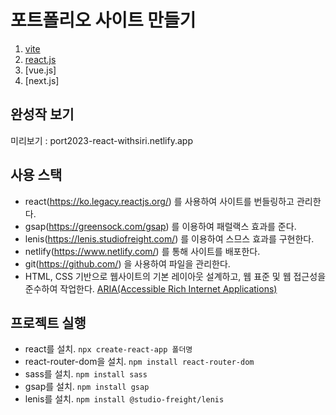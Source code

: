 # 포트폴리오 사이트 만들기

1. [vite](https://github.com/withsiri/port2023-vite)
2. [react.js](https://github.com/withsiri/port2023-react)
3. [vue.js]
4. [next.js]

## 완성작 보기 
미리보기 : port2023-react-withsiri.netlify.app

## 사용 스택
- react(https://ko.legacy.reactjs.org/) 를 사용하여 사이트를 번들링하고 관리한다.
- gsap(https://greensock.com/gsap) 를 이용하여 패럴랙스 효과를 준다.
- lenis(https://lenis.studiofreight.com/) 를 이용하여 스므스 효과를 구현한다.
- netlify(https://www.netlify.com/) 를 통해 사이트를 배포한다.
- git(https://github.com/) 을 사용하여 파일을 관리한다.
- HTML, CSS 기반으로 웹사이트의 기본 레이아웃 설계하고, 웹 표준 및 웹 접근성을 준수하여 작업한다. [ARIA(Accessible Rich Internet Applications)](https://developer.mozilla.org/en-US/docs/Web/Accessibility/ARIA/Roles)

## 프로젝트 실행
- react를 설치. `npx create-react-app 폴더명`
- react-router-dom을 설치. `npm install react-router-dom`
- sass를 설치. `npm install sass`
- gsap를 설치. `npm install gsap`
- lenis를 설치. `npm install @studio-freight/lenis`